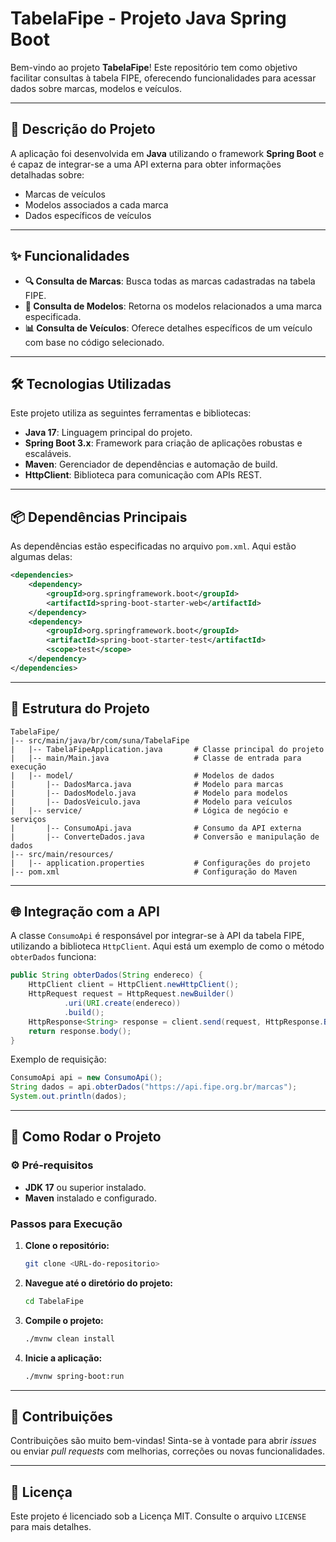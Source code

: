 # TabelaFipe - Projeto Java Spring Boot

Bem-vindo ao projeto **TabelaFipe**! Este repositório tem como objetivo facilitar consultas à tabela FIPE, oferecendo funcionalidades para acessar dados sobre marcas, modelos e veículos. 

---

## 🚗 **Descrição do Projeto**
A aplicação foi desenvolvida em **Java** utilizando o framework **Spring Boot** e é capaz de integrar-se a uma API externa para obter informações detalhadas sobre:
- Marcas de veículos
- Modelos associados a cada marca
- Dados específicos de veículos

---

## ✨ **Funcionalidades**
- **🔍 Consulta de Marcas**: Busca todas as marcas cadastradas na tabela FIPE.
- **🚙 Consulta de Modelos**: Retorna os modelos relacionados a uma marca especificada.
- **📊 Consulta de Veículos**: Oferece detalhes específicos de um veículo com base no código selecionado.

---

## 🛠 **Tecnologias Utilizadas**
Este projeto utiliza as seguintes ferramentas e bibliotecas:

- **Java 17**: Linguagem principal do projeto.
- **Spring Boot 3.x**: Framework para criação de aplicações robustas e escaláveis.
- **Maven**: Gerenciador de dependências e automação de build.
- **HttpClient**: Biblioteca para comunicação com APIs REST.

---

## 📦 **Dependências Principais**
As dependências estão especificadas no arquivo `pom.xml`. Aqui estão algumas delas:

```xml
<dependencies>
    <dependency>
        <groupId>org.springframework.boot</groupId>
        <artifactId>spring-boot-starter-web</artifactId>
    </dependency>
    <dependency>
        <groupId>org.springframework.boot</groupId>
        <artifactId>spring-boot-starter-test</artifactId>
        <scope>test</scope>
    </dependency>
</dependencies>
```

---

## 📂 **Estrutura do Projeto**

```plaintext
TabelaFipe/
|-- src/main/java/br/com/suna/TabelaFipe
|   |-- TabelaFipeApplication.java       # Classe principal do projeto
|   |-- main/Main.java                   # Classe de entrada para execução
|   |-- model/                           # Modelos de dados
|       |-- DadosMarca.java              # Modelo para marcas
|       |-- DadosModelo.java             # Modelo para modelos
|       |-- DadosVeiculo.java            # Modelo para veículos
|   |-- service/                         # Lógica de negócio e serviços
|       |-- ConsumoApi.java              # Consumo da API externa
|       |-- ConverteDados.java           # Conversão e manipulação de dados
|-- src/main/resources/
|   |-- application.properties           # Configurações do projeto
|-- pom.xml                              # Configuração do Maven
```

---

## 🌐 **Integração com a API**
A classe `ConsumoApi` é responsável por integrar-se à API da tabela FIPE, utilizando a biblioteca `HttpClient`. Aqui está um exemplo de como o método `obterDados` funciona:

```java
public String obterDados(String endereco) {
    HttpClient client = HttpClient.newHttpClient();
    HttpRequest request = HttpRequest.newBuilder()
            .uri(URI.create(endereco))
            .build();
    HttpResponse<String> response = client.send(request, HttpResponse.BodyHandlers.ofString());
    return response.body();
}
```

Exemplo de requisição:
```java
ConsumoApi api = new ConsumoApi();
String dados = api.obterDados("https://api.fipe.org.br/marcas");
System.out.println(dados);
```

---

## 🚀 **Como Rodar o Projeto**

### ⚙️ **Pré-requisitos**
- **JDK 17** ou superior instalado.
- **Maven** instalado e configurado.

### Passos para Execução
1. **Clone o repositório:**
   ```bash
   git clone <URL-do-repositorio>
   ```

2. **Navegue até o diretório do projeto:**
   ```bash
   cd TabelaFipe
   ```

3. **Compile o projeto:**
   ```bash
   ./mvnw clean install
   ```

4. **Inicie a aplicação:**
   ```bash
   ./mvnw spring-boot:run
   ```

---

## 🤝 **Contribuições**
Contribuições são muito bem-vindas! Sinta-se à vontade para abrir _issues_ ou enviar _pull requests_ com melhorias, correções ou novas funcionalidades.

---

## 📜 **Licença**
Este projeto é licenciado sob a Licença MIT. Consulte o arquivo `LICENSE` para mais detalhes.

